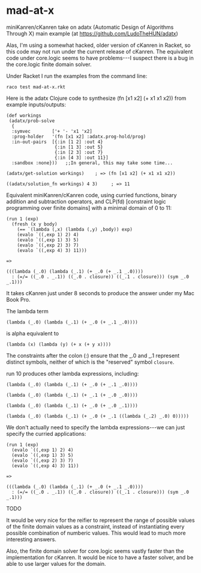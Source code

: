mad-at-x
========

miniKanren/cKanren take on adatx (Automatic Design of Algorithms Through X) main example (at https://github.com/LudoTheHUN/adatx)

Alas, I'm using a somewhat hacked, older version of cKanren in Racket, so this code may not run under the current release of cKanren.  The equivalent code under core.logic seems to have problems---I suspect there is a bug in the core.logic finite domain solver.

Under Racket I run the examples from the command line:

`raco test mad-at-x.rkt`

Here is the adatx Clojure code to synthesize (fn [x1 x2] (+ x1 x1 x2)) from example inputs/outputs:

````
(def workings
 (adatx/prob-solve
  {
  :symvec        ['+ '- 'x1 'x2]
  :prog-holder   '(fn [x1 x2] :adatx.prog-hold/prog)
  :in-out-pairs  [{:in [1 2] :out 4}
                  {:in [1 3] :out 5}
                  {:in [2 3] :out 7}
                  {:in [4 3] :out 11}]
  :sandbox :none}))   ;;In general, this may take some time...

(adatx/get-solution workings)    ; => (fn [x1 x2] (+ x1 x1 x2))

((adatx/solution_fn workings) 4 3)     ; => 11
````


Equivalent miniKanren/cKanren code, using curried functions, binary addition and subtraction operators, and CLP(fd) [constraint logic programming over finite domains] with a minimal domain of 0 to 11:

````
(run 1 (exp)
  (fresh (x y body)
    (== `(lambda (,x) (lambda (,y) ,body)) exp)
    (evalo `((,exp 1) 2) 4)
    (evalo `((,exp 1) 3) 5)
    (evalo `((,exp 2) 3) 7)
    (evalo `((,exp 4) 3) 11)))

=>

(((lambda (_.0) (lambda (_.1) (+ _.0 (+ _.1 _.0))))
  : (=/= ((_.0 . _.1)) ((_.0 . closure)) ((_.1 . closure))) (sym _.0 _.1)))
````

It takes cKanren just under 8 seconds to produce the answer under my Mac Book Pro.

The lambda term

````
(lambda (_.0) (lambda (_.1) (+ _.0 (+ _.1 _.0))))
````

is alpha equivalent to

````
(lambda (x) (lambda (y) (+ x (+ y x))))
````

The constraints after the colon (:) ensure that the _.0 and _.1 represent distinct symbols, neither of which is the "reserved" symbol `closure`.

run 10 produces other lambda expressions, including:

````
(lambda (_.0) (lambda (_.1) (+ _.0 (+ _.1 _.0))))

(lambda (_.0) (lambda (_.1) (+ _.1 (+ _.0 _.0))))

(lambda (_.0) (lambda (_.1) (+ _.0 (+ _.0 _.1))))

(lambda (_.0) (lambda (_.1) (+ _.0 (+ _.1 ((lambda (_.2) _.0) 0)))))
````

We don't actually need to specify the lambda expressions---we can just specify the curried applications:

````
(run 1 (exp)
  (evalo `((,exp 1) 2) 4)
  (evalo `((,exp 1) 3) 5)
  (evalo `((,exp 2) 3) 7)
  (evalo `((,exp 4) 3) 11))

=>

(((lambda (_.0) (lambda (_.1) (+ _.0 (+ _.1 _.0))))
  : (=/= ((_.0 . _.1)) ((_.0 . closure)) ((_.1 . closure))) (sym _.0 _.1)))
````

TODO

It would be very nice for the reifier to represent the range of possible values of the finite domain values as a constraint, instead of instantiating every possible combination of numberic values.  This would lead to much more interesting answers.

Also, the finite domain solver for core.logic seems vastly faster than the implementation for cKanren.  It would be nice to have a faster solver, and be able to use larger values for the domain.
